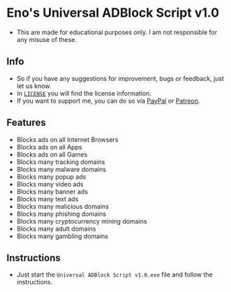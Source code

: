 # Eno's Universal ADBlock Script v1.0
- This are made for educational purposes only. I am not responsible for any misuse of these.

## Info
- So if you have any suggestions for improvement, bugs or feedback, just let us know.
- In [`LICENSE`](https://github.com/3n3scan/universal-adblock-script/blob/main/LICENSE) you will find the license information.
- If you want to support me, you can do so via [PayPal](https://paypal.me/enescaneryalcin) or [Patreon](https://www.patreon.com/3n3scan).

## Features
+ Blocks ads on all Internet Browsers
+ Blocks ads on all Apps
+ Blocks ads on all Games
+ Blocks many tracking domains
+ Blocks many malware domains
+ Blocks many popup ads
+ Blocks many video ads
+ Blocks many banner ads
+ Blocks many text ads
+ Blocks many malicious domains
+ Blocks many phishing domains
+ Blocks many cryptocurrency mining domains
+ Blocks many adult domains
+ Blocks many gambling domains

## Instructions
- Just start the `Universal ADBlock Script v1.0.exe` file and follow the instructions.

